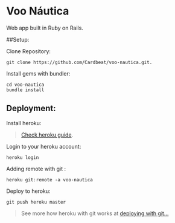 # Voo Náutica

 Web app built in Ruby on Rails.

##Setup:

Clone Repository:
```
git clone https://github.com/Cardbeat/voo-nautica.git.
```
Install gems with bundler:

```
cd voo-nautica
bundle install
```

## Deployment:

Install heroku:

> [Check heroku guide](https://devcenter.heroku.com/articles/getting-started-with-ruby#set-up).

 Login to your heroku account:
```
heroku login
```

 Adding remote with git :
```
heroku git:remote -a voo-nautica
```

 Deploy to heroku:
```
git push heroku master
```

> See more how heroku with git works at [deploying with git...](https://devcenter.heroku.com/articles/git)
